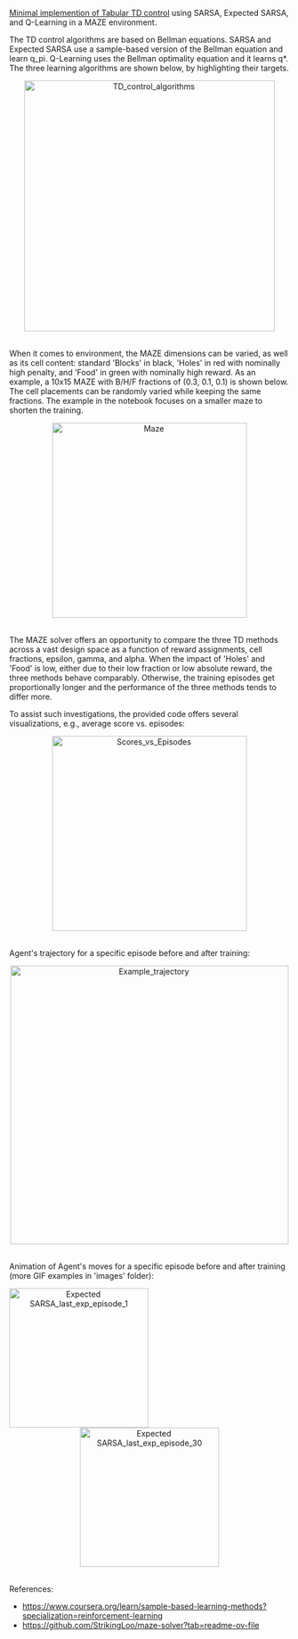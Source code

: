 [Minimal implemention of Tabular TD control](https://nbviewer.org/github/akrvrdr/NanoRL/blob/main/Tabular_TD_MAZE_solver.ipynb) using SARSA, Expected SARSA, and Q-Learning in a MAZE environment. 

The TD control algorithms are based on Bellman equations. SARSA and Expected SARSA use a sample-based version of the Bellman equation and learn q_pi. Q-Learning uses the Bellman optimality equation and it learns q*. The three learning algorithms are shown below, by highlighting their targets.

<p align="center">
<img src="https://github.com/user-attachments/assets/77eb6b3b-21d9-46f8-aaf0-960e7a0982c2" alt="TD_control_algorithms" width="450"/>

<br>When it comes to environment, the MAZE dimensions can be varied, as well as its cell content: standard 'Blocks' in black, 'Holes' in red with nominally high penalty, and 'Food' in green with nominally high reward. As an example, a 10x15 MAZE with B/H/F fractions of (0.3, 0.1, 0.1) is shown below. The cell placements can be randomly varied while keeping the same fractions. The example in the notebook focuses on a smaller maze to shorten the training.

<p align="center">
<img src="https://github.com/user-attachments/assets/9d87a18a-2e9a-4e4e-a3de-cf368c643f46" alt="Maze" width="350"/>

<br>The MAZE solver offers an opportunity to compare the three TD methods across a vast design space as a function of reward assignments, cell fractions, epsilon, gamma, and alpha. When the impact of 'Holes' and 'Food' is low, either due to their low fraction or low absolute reward, the three methods behave comparably. Otherwise, the training episodes get proportionally longer and the performance of the three methods tends to differ more.

To assist such investigations, the provided code offers several visualizations, e.g., average score vs. episodes: 

<p align="center">
<img src="https://github.com/user-attachments/assets/d1638a9e-005e-46ba-9715-f4fce4096be6" alt="Scores_vs_Episodes" width="350"/>

<br> Agent's trajectory for a specific episode before and after training: 

<p align="center">
<img src="https://github.com/user-attachments/assets/6c02f083-1098-4114-842e-9337ad6dbc37" alt="Example_trajectory" width="500"/>

<br> Animation of Agent's moves for a specific episode before and after training (more GIF examples in 'images' folder): 

<p align="center">
  <img src="https://github.com/user-attachments/assets/920d4330-ebeb-44e1-8cc8-751ddc0eaadd" alt="Expected SARSA_last_exp_episode_1" width="250" style="margin-right: 500">
  <img src="https://github.com/user-attachments/assets/64b47ab3-e186-4236-a4ea-8c6c955ecb87" alt="Expected SARSA_last_exp_episode_30" width="250">
</p>

<br>References:
- https://www.coursera.org/learn/sample-based-learning-methods?specialization=reinforcement-learning
- https://github.com/StrikingLoo/maze-solver?tab=readme-ov-file

